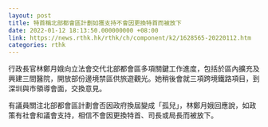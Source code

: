 ```yaml
---
layout: post
title: 特首稱北部都會區計劃如獲支持不會因更換特首而被放下
date: 2022-01-12 18:13:50.000000000 +08:00
link: https://news.rthk.hk/rthk/ch/component/k2/1628565-20220112.htm
categories: rthk
---
```


行政長官林鄭月娥向立法會交代北部都會區多項關鍵工作進度，包括於區內擴充及興建三間醫院，開放部份邊境禁區供旅遊觀光。她稍後會就三項跨境鐵路項目，到深圳與市領導會面，交換意見。

有議員關注北部都會區計劃會否因政府換屆變成「孤兒」，林鄭月娥回應說，如政策有社會和議會支持，相信不會因更換特首、司長或局長而被放下。
